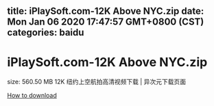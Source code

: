 
title: iPlaySoft.com-12K Above NYC.zip
date: Mon Jan 06 2020 17:47:57 GMT+0800 (CST)    
categories: baidu
---

# iPlaySoft.com-12K Above NYC.zip
size: 560.50 MB
 12K 纽约上空航拍高清视频下载 | 异次元下载页面
 

[How to download](https://bpcam.bemobtrk.com/go/2ceec3aa-1ca2-46d6-b9ff-aaa5c184517c?jno=1749)